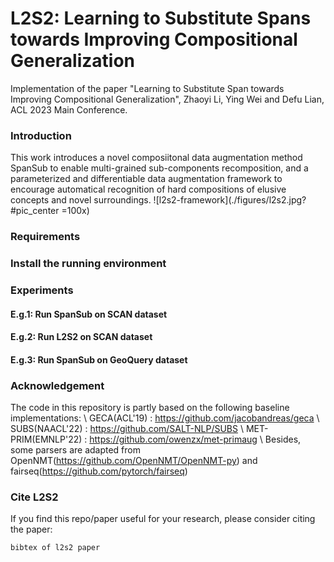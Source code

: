 # L2S2: Learning to Substitute Spans towards Improving Compositional Generalization
Implementation of the paper "Learning to Substitute Span towards Improving Compositional Generalization", Zhaoyi Li, Ying Wei and Defu Lian, ACL 2023 Main Conference.
### Introduction
This work introduces a novel composiitonal data augmentation method SpanSub to enable multi-grained sub-components recomposition, and a parameterized and differentiable data augmentation framework to encourage automatical recognition of hard compositions of elusive concepts and novel surroundings.
![l2s2-framework](./figures/l2s2.jpg?#pic_center =100x)
### Requirements

### Install the running environment

### Experiments
#### E.g.1: Run SpanSub on SCAN dataset

#### E.g.2: Run L2S2 on SCAN dataset

#### E.g.3: Run SpanSub on GeoQuery dataset

### Acknowledgement
The code in this repository is partly based on the following baseline implementations: \\
GECA(ACL'19) : https://github.com/jacobandreas/geca \\
SUBS(NAACL'22) : https://github.com/SALT-NLP/SUBS \\
MET-PRIM(EMNLP'22) : https://github.com/owenzx/met-primaug \\
Besides, some parsers are adapted from OpenNMT(https://github.com/OpenNMT/OpenNMT-py) and fairseq(https://github.com/pytorch/fairseq)

### Cite L2S2
If you find this repo/paper useful for your research, please consider citing the paper:
```
bibtex of l2s2 paper
```